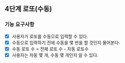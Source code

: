 ## 4단계 로또(수동)

### 기능 요구사항

* [x] 사용자가 로또를 수동으로 입력할 수 있다.
* [x] 수동으로 입력하기 전에 수동을 몇 번을 할 것인지 물어본다.
* [x] 수동 로또 수 = 전체 로또 수 - 자동 로또수
* [x] 사용자는 자동 몇 개, 수동 몇 개인지 알 수 있다.